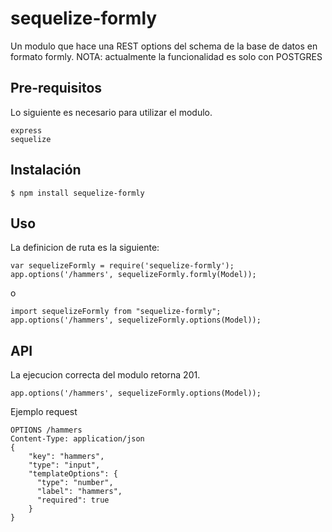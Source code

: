 # sequelize-formly

Un modulo que hace una REST options del schema de la base de datos en formato formly.
NOTA: actualmente la funcionalidad es solo con POSTGRES

## Pre-requisitos

Lo siguiente es necesario para utilizar el modulo.

    express
    sequelize

## Instalación
```
$ npm install sequelize-formly
```

## Uso

La definicion de ruta es la siguiente:

```
var sequelizeFormly = require('sequelize-formly');
app.options('/hammers', sequelizeFormly.formly(Model));
```

o
```
import sequelizeFormly from "sequelize-formly";
app.options('/hammers', sequelizeFormly.options(Model));
```

## API

La ejecucion correcta del modulo retorna 201.
```
app.options('/hammers', sequelizeFormly.options(Model));
```

Ejemplo request
```
OPTIONS /hammers
Content-Type: application/json
{
    "key": "hammers",
    "type": "input",
    "templateOptions": {
      "type": "number",
      "label": "hammers",
      "required": true
    }
}
```
